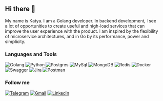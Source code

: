 ## Hi there 👋
My name is Katya. I am a Golang developer. In backend development, I see a lot of opportunities to create useful and high-load services that can improve the user experience with the product. I am inspired by the flexibility of microservice architectures, and in Go by its performance, power and simplicity.
### Languages and Tools
![Golang](https://img.shields.io/badge/-Golang-120909??style=flat-square&logo=Go)
![Python](https://img.shields.io/badge/-Python-120909??style=flat-square&logo=Python)
![Postgres](https://img.shields.io/badge/-Postgres-120909??style=flat-square&logo=Postgresql)
![MySql](https://img.shields.io/badge/-MySql-120909??style=flat-square&logo=MySql)
![MongoDB](https://img.shields.io/badge/-MongoDB-120909??style=flat-square&logo=MongoDb)
![Redis](https://img.shields.io/badge/-Redis-120909??style=flat-square&logo=Redis)
![Docker](https://img.shields.io/badge/-Docker-120909??style=flat-square&logo=Docker)
![Swagger](https://img.shields.io/badge/-Swagger-120909??style=flat-square&logo=Swagger)
![Jira](https://img.shields.io/badge/-Jira-120909??style=flat-square&logo=Jira)
![Postman](https://img.shields.io/badge/-Postman-120909??style=flat-square&logo=Postman)

### Follow me
[![Telegram](https://img.shields.io/badge/-Telegram-120909??style=flat-square&logo=Telegram)](https://t.me/matskevich_ei)
[![Gmail](https://img.shields.io/badge/-Gmail-120909??style=flat-square&logo=Gmail)](mackevich.ei@gmail.com)
[![Linkedin](https://img.shields.io/badge/-Linkedin-120909??style=flat-square&logo=Linkedin)](https://www.linkedin.com/in/rinuccia/)
